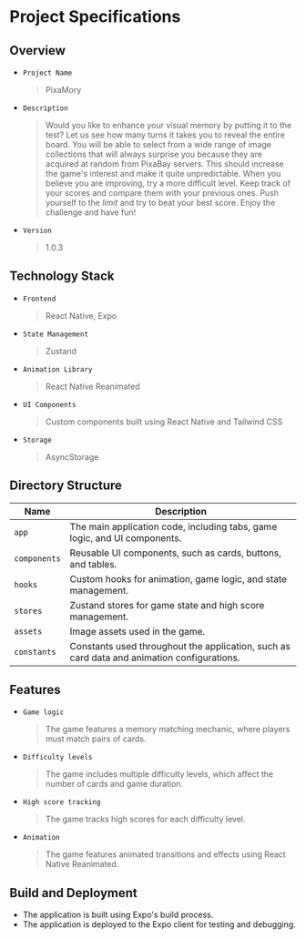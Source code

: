 # Project Specifications

## Overview

* `Project Name`
  > PixaMory
* `Description`
  > Would you like to enhance your visual memory by putting it to the test? Let us see how many turns it takes you to reveal the entire board. You will be able to select from a wide range of image collections that will always surprise you because they are acquired at random from PixaBay servers. This should increase the game's interest and make it quite unpredictable. When you believe you are improving, try a more difficult level. Keep track of your scores and compare them with your previous ones. Push yourself to the *limit* and try to beat your best score. Enjoy the challenge and have fun!
* `Version`
  > 1.0.3

## Technology Stack

* `Frontend`
  > React Native, Expo
* `State Management`
  > Zustand
* `Animation Library`
  > React Native Reanimated
* `UI Components`
  > Custom components built using React Native and Tailwind CSS
* `Storage`
  > AsyncStorage

## Directory Structure

| Name         | Description                                                                                |
| ------------ | ------------------------------------------------------------------------------------------ |
| `app`        | The main application code, including tabs, game logic, and UI components.                  |
| `components` | Reusable UI components, such as cards, buttons, and tables.                                |
| `hooks`      | Custom hooks for animation, game logic, and state management.                              |
| `stores`     | Zustand stores for game state and high score management.                                   |
| `assets`     | Image assets used in the game.                                                             |
| `constants`  | Constants used throughout the application, such as card data and animation configurations. |

## Features

* `Game logic`
  > The game features a memory matching mechanic, where players must match pairs of cards.
* `Difficulty levels`
  > The game includes multiple difficulty levels, which affect the number of cards and game duration.
* `High score tracking`
  > The game tracks high scores for each difficulty level.
* `Animation`
  > The game features animated transitions and effects using React Native Reanimated.

## Build and Deployment

* The application is built using Expo's build process.
* The application is deployed to the Expo client for testing and debugging.
